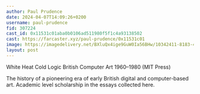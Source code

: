 ```yaml
---
author: Paul Prudence
date: 2024-04-07T14:09:26+0200
username: paul-prudence
fid: 307224
cast_id: 0x11531c01aba0b0106ad511980f5f1c4a93138502
cast: https://farcaster.xyz/paul-prudence/0x11531c01
image: https://imagedelivery.net/BXluQx4ige9GuW0Ia56BHw/10342411-8183-4e8c-b51a-ecd72a44fa00/original
layout: post
---
```


White Heat Cold Logic British Computer Art 1960–1980 (MIT Press)

The history of a pioneering era of early British digital and computer-based art. Academic level scholarship in the essays collected here.

<img src='https://imagedelivery.net/BXluQx4ige9GuW0Ia56BHw/10342411-8183-4e8c-b51a-ecd72a44fa00/original' alt='' referrerpolicy='no-referrer'/>
